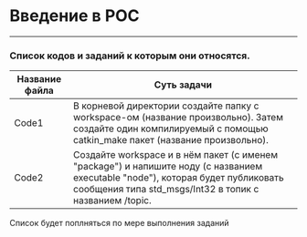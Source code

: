 # Введение в РОС
---
### Список кодов и заданий к которым они относятся.

Название файла  | Суть задачи
----------------|----------------------
Code1           |В корневой директории создайте папку с workspace-ом (название произвольно). Затем создайте один компилируемый с помощью catkin_make пакет (название произвольно).
Code2           |Создайте workspace и в нём пакет (с именем "package") и напишите ноду (с названием executable "node"), которая будет публиковать сообщения типа std_msgs/Int32 в топик с названием /topic.

Список будет поплняться по мере выполнения заданий

